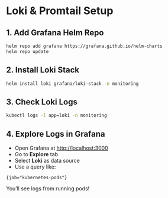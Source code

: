 
# Loki & Promtail Setup

## 1. Add Grafana Helm Repo
```bash
helm repo add grafana https://grafana.github.io/helm-charts
helm repo update
```

## 2. Install Loki Stack
```bash
helm install loki grafana/loki-stack -n monitoring
```

## 3. Check Loki Logs
```bash
kubectl logs -l app=loki -n monitoring
```

## 4. Explore Logs in Grafana
- Open Grafana at [http://localhost:3000](http://localhost:3000)
- Go to **Explore** tab
- Select **Loki** as data source
- Use a query like:
```logql
{job="kubernetes-pods"}
```

You’ll see logs from running pods!

